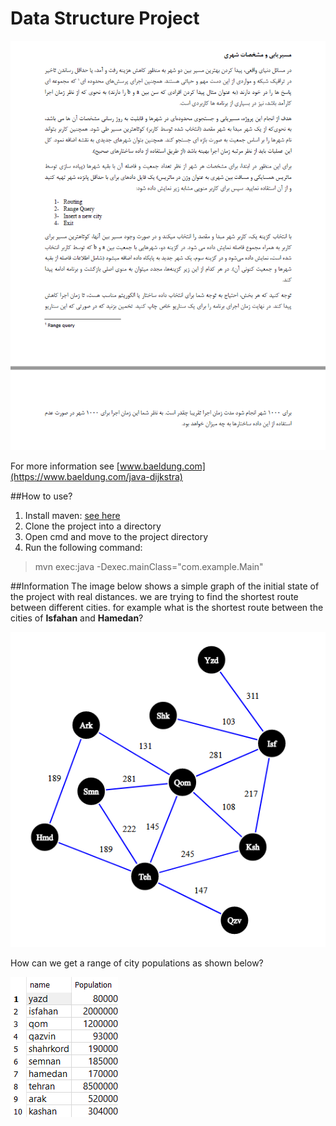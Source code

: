 # Data Structure Project
![project](pictures/project.png)

For more information see [www.baeldung.com](https://www.baeldung.com/java-dijkstra)

##How to use?
1. Install maven: [see here](https://www.javatpoint.com/how-to-install-maven)
2. Clone the project into a directory   
3. Open cmd and move to the project directory
4. Run the following command:
  > mvn exec:java -Dexec.mainClass="com.example.Main"


##Information
The image below shows a simple graph of the initial state of the project with real distances.
we are trying to find the shortest route between different cities.
for example what is the shortest route between the cities of **Isfahan** and **Hamedan**?

![Graph](pictures/graph.png)

How can we get a range of city populations as shown below?

![City population](pictures/Screenshot%20(57).png)

